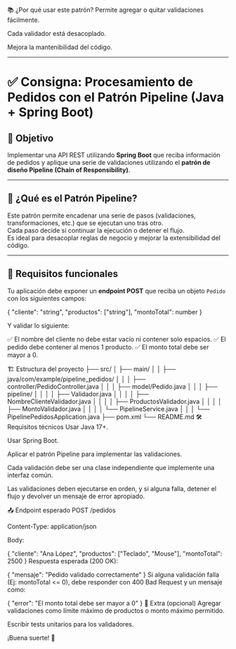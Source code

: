 📚 ¿Por qué usar este patrón?
Permite agregar o quitar validaciones fácilmente.

Cada validador está desacoplado.

Mejora la mantenibilidad del código.

---

# ✅ Consigna: Procesamiento de Pedidos con el Patrón Pipeline (Java + Spring Boot)

## 🎯 Objetivo

Implementar una API REST utilizando **Spring Boot** que reciba información de pedidos y aplique una serie de validaciones utilizando el **patrón de diseño Pipeline (Chain of Responsibility)**.

---

## 🧠 ¿Qué es el Patrón Pipeline?

Este patrón permite encadenar una serie de pasos (validaciones, transformaciones, etc.) que se ejecutan uno tras otro.  
Cada paso decide si continuar la ejecución o detener el flujo.  
Es ideal para desacoplar reglas de negocio y mejorar la extensibilidad del código.

---

## 🧪 Requisitos funcionales

Tu aplicación debe exponer un **endpoint POST** que reciba un objeto `Pedido` con los siguientes campos:

{
  "cliente": "string",
  "productos": ["string"],
  "montoTotal": number
}

Y validar lo siguiente:

✅ El nombre del cliente no debe estar vacío ni contener solo espacios.
✅ El pedido debe contener al menos 1 producto.
✅ El monto total debe ser mayor a 0.

🏗 Estructura del proyecto
├── src/
│   ├── main/
│   │   ├── java/com/example/pipeline_pedidos/
│   │   │   ├── controller/PedidoController.java
│   │   │   ├── model/Pedido.java
│   │   │   ├── pipeline/
│   │   │   │   ├── Validador.java
│   │   │   │   ├── NombreClienteValidador.java
│   │   │   │   ├── ProductosValidador.java
│   │   │   │   ├── MontoValidador.java
│   │   │   │   └── PipelineService.java
│   │   │   └── PipelinePedidosApplication.java
├── pom.xml
└── README.md
🛠️ Requisitos técnicos
Usar Java 17+.

Usar Spring Boot.

Aplicar el patrón Pipeline para implementar las validaciones.

Cada validación debe ser una clase independiente que implemente una interfaz común.

Las validaciones deben ejecutarse en orden, y si alguna falla, detener el flujo y devolver un mensaje de error apropiado.

📤 Endpoint esperado
POST /pedidos

Content-Type: application/json

Body:

{
  "cliente": "Ana López",
  "productos": ["Teclado", "Mouse"],
  "montoTotal": 2500
}
Respuesta esperada (200 OK):

{
  "mensaje": "Pedido validado correctamente"
}
Si alguna validación falla (Ej: montoTotal <= 0), debe responder con 400 Bad Request y un mensaje como:

{
  "error": "El monto total debe ser mayor a 0"
}
🧩 Extra (opcional)
Agregar validaciones como límite máximo de productos o monto máximo permitido.

Escribir tests unitarios para los validadores.

¡Buena suerte! 🚀
